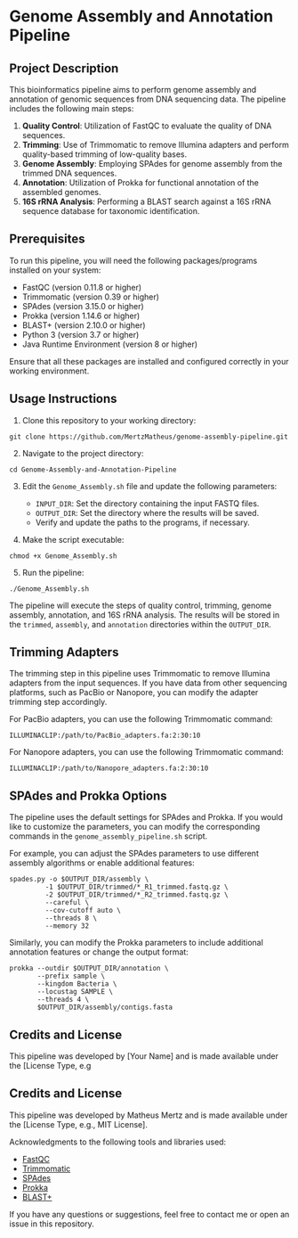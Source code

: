 # Genome Assembly and Annotation Pipeline

## Project Description
This bioinformatics pipeline aims to perform genome assembly and annotation of genomic sequences from DNA sequencing data. The pipeline includes the following main steps:

1. **Quality Control**: Utilization of FastQC to evaluate the quality of DNA sequences.
2. **Trimming**: Use of Trimmomatic to remove Illumina adapters and perform quality-based trimming of low-quality bases.
3. **Genome Assembly**: Employing SPAdes for genome assembly from the trimmed DNA sequences.
4. **Annotation**: Utilization of Prokka for functional annotation of the assembled genomes.
5. **16S rRNA Analysis**: Performing a BLAST search against a 16S rRNA sequence database for taxonomic identification.

## Prerequisites
To run this pipeline, you will need the following packages/programs installed on your system:

- FastQC (version 0.11.8 or higher)
- Trimmomatic (version 0.39 or higher)
- SPAdes (version 3.15.0 or higher)
- Prokka (version 1.14.6 or higher)
- BLAST+ (version 2.10.0 or higher)
- Python 3 (version 3.7 or higher)
- Java Runtime Environment (version 8 or higher)

Ensure that all these packages are installed and configured correctly in your working environment.

## Usage Instructions
1. Clone this repository to your working directory:
```
git clone https://github.com/MertzMatheus/genome-assembly-pipeline.git
```

2. Navigate to the project directory:
```
cd Genome-Assembly-and-Annotation-Pipeline
```

3. Edit the `Genome_Assembly.sh` file and update the following parameters:
   - `INPUT_DIR`: Set the directory containing the input FASTQ files.
   - `OUTPUT_DIR`: Set the directory where the results will be saved.
   - Verify and update the paths to the programs, if necessary.

4. Make the script executable:
```
chmod +x Genome_Assembly.sh
```

5. Run the pipeline:
```
./Genome_Assembly.sh
```

The pipeline will execute the steps of quality control, trimming, genome assembly, annotation, and 16S rRNA analysis. The results will be stored in the `trimmed`, `assembly`, and `annotation` directories within the `OUTPUT_DIR`.

## Trimming Adapters
The trimming step in this pipeline uses Trimmomatic to remove Illumina adapters from the input sequences. If you have data from other sequencing platforms, such as PacBio or Nanopore, you can modify the adapter trimming step accordingly.

For PacBio adapters, you can use the following Trimmomatic command:
```
ILLUMINACLIP:/path/to/PacBio_adapters.fa:2:30:10
```

For Nanopore adapters, you can use the following Trimmomatic command:
```
ILLUMINACLIP:/path/to/Nanopore_adapters.fa:2:30:10
```

## SPAdes and Prokka Options
The pipeline uses the default settings for SPAdes and Prokka. If you would like to customize the parameters, you can modify the corresponding commands in the `genome_assembly_pipeline.sh` script.

For example, you can adjust the SPAdes parameters to use different assembly algorithms or enable additional features:
```
spades.py -o $OUTPUT_DIR/assembly \
         -1 $OUTPUT_DIR/trimmed/*_R1_trimmed.fastq.gz \
         -2 $OUTPUT_DIR/trimmed/*_R2_trimmed.fastq.gz \
         --careful \
         --cov-cutoff auto \
         --threads 8 \
         --memory 32
```

Similarly, you can modify the Prokka parameters to include additional annotation features or change the output format:
```
prokka --outdir $OUTPUT_DIR/annotation \
       --prefix sample \
       --kingdom Bacteria \
       --locustag SAMPLE \
       --threads 4 \
       $OUTPUT_DIR/assembly/contigs.fasta
```

## Credits and License
This pipeline was developed by [Your Name] and is made available under the [License Type, e.g 
## Credits and License
This pipeline was developed by Matheus Mertz  and is made available under the [License Type, e.g., MIT License].

Acknowledgments to the following tools and libraries used:
- [FastQC](https://www.bioinformatics.babraham.ac.uk/projects/fastqc/)
- [Trimmomatic](http://www.usadellab.org/cms/?page=trimmomatic)
- [SPAdes](https://cab.spbu.ru/software/spades/)
- [Prokka](https://github.com/tseemann/prokka)
- [BLAST+](https://blast.ncbi.nlm.nih.gov/Blast.cgi?PAGE_TYPE=BlastDocs&DOC_TYPE=Download)

If you have any questions or suggestions, feel free to contact me or open an issue in this repository. 
